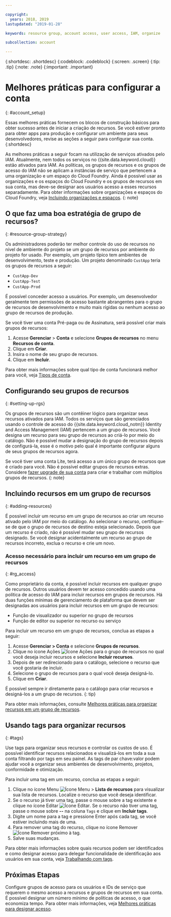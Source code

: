 ```yaml
---

copyright:
  years: 2018, 2019
lastupdated: "2019-01-28"

keywords: resource group, account access, user access, IAM, organize

subcollection: account

---
```


{:shortdesc: .shortdesc}
{:codeblock: .codeblock}
{:screen: .screen}
{:tip: .tip}
{:note: .note}
{:important: .important}


# Melhores práticas para configurar a conta
{: #account_setup}

Essas melhores práticas fornecem os blocos de construção básicos para obter sucesso antes de iniciar a criação de recursos. Se você estiver pronto para obter apps para produção e configurar um ambiente para seus desenvolvedores, revise as seções a seguir para configurar sua conta.
{:shortdesc}

As melhores práticas a seguir focam na utilização de serviços ativados pelo IAM. Atualmente, nem todos os serviços no {{site.data.keyword.cloud}} estão ativados para IAM. As políticas, os grupos de recursos e os grupos de acesso do IAM não se aplicam a instâncias de serviço que pertencem a uma organização e um espaço do Cloud Foundry. Ainda é possível usar as organizações e os espaços do Cloud Foundry e os grupos de recursos em sua conta, mas deve-se designar aos usuários acesso a esses recursos separadamente. Para obter informações sobre organizações e espaços do Cloud Foundry, veja [Incluindo organizações e espaços](/docs/account?topic=account-orgsspacesusers).
{: note}

## O que faz uma boa estratégia de grupo de recursos?
{: #resource-group-strategy}

Os administradores poderão ter melhor controle do uso de recursos no nível de ambiente do projeto se um grupo de recursos por ambiente do projeto for usado. Por exemplo, um projeto típico tem ambientes de desenvolvimento, teste e produção. Um projeto denominado `CustApp` teria os grupos de recursos a seguir:

* `CustApp-Dev`
* `CustApp-Test`
* `CustApp-Prod`

É possível conceder acesso a usuários. Por exemplo, um desenvolvedor geralmente tem permissões de acesso bastante abrangentes para o grupo de recursos de desenvolvimento e muito mais rígidas ou nenhum acesso ao grupo de recursos de produção.

Se você tiver uma conta Pré-paga ou de Assinatura, será possível criar mais grupos de recursos:

1. Acesse **Gerenciar** > **Conta** e selecione **Grupos de recursos** no menu **Recursos de conta**.
3. Clique em **Criar**.
4. Insira o nome de seu grupo de recursos.
5. Clique em **Incluir**.

Para obter mais informações sobre qual tipo de conta funcionará melhor para você, veja [Tipos de conta](/docs/account?topic=account-accounts).


## Configurando seu grupos de recursos
{: #setting-up-rgs}

Os grupos de recursos são um contêiner lógico para organizar seus recursos ativados para IAM. Todos os serviços que são gerenciados usando o controle de acesso do {{site.data.keyword.cloud_notm}} Identity and Access Management (IAM) pertencem a um grupo de recursos. Você designa um recurso para seu grupo de recursos ao criá-lo por meio do catálogo. Não é possível mudar a designação do grupo de recursos depois de configurá-la, esse é o motivo pelo qual é importante configurar alguns de seus grupos de recursos agora.

Se você tiver uma conta Lite, terá acesso a um único grupo de recursos que é criado para você. Não é possível editar grupos de recursos extras. Considere [fazer upgrade de sua conta](/docs/account?topic=account-upgrading-account) para criar e trabalhar com múltiplos grupos de recursos.
{: note}


## Incluindo recursos em um grupo de recursos
{: #adding-resources}

É possível incluir um recurso em um grupo de recursos ao criar um recurso ativado pelo IAM por meio do catálogo. Ao selecionar o recurso, certifique-se de que o grupo de recursos de destino esteja selecionado. Depois que um recurso é criado, não é possível mudar seu grupo de recursos designado. Se você designar acidentalmente um recurso ao grupo de recursos incorreto, exclua o recurso e crie um novo.

### Acesso necessário para incluir um recurso em um grupo de recursos
{: #rg_access}

Como proprietário da conta, é possível incluir recursos em qualquer grupo de recursos. Outros usuários devem ter acesso concedido usando uma política de acesso do IAM para incluir recursos em grupos de recursos. Há duas funções mínimas de gerenciamento de plataforma que devem ser designadas aos usuários para incluir recursos em um grupo de recursos:

* Função de visualizador ou superior no grupo de recursos
* Função de editor ou superior no recurso ou serviço

Para incluir um recurso em um grupo de recursos, conclua as etapas a seguir:

1. Acesse **Gerenciar > Conta** e selecione **Grupos de recursos**.
2. Clique no ícone Ações ![Ícone Ações](../icons/action-menu-icon.svg) para o grupo de recursos no qual você deseja incluir recursos e selecione **Incluir recursos**.
3. Depois de ser redirecionado para o catálogo, selecione o recurso que você gostaria de incluir.
4. Selecione o grupo de recursos para o qual você deseja designá-lo.
5. Clique em **Criar**.

É possível sempre ir diretamente para o catálogo para criar recursos e designá-los a um grupo de recursos.
{: tip}

Para obter mais informações, consulte [Melhores práticas para organizar recursos em um grupo de recursos](/docs/resources?topic=resources-bp_resourcegroups).


## Usando tags para organizar recursos
{: #tags}

Use tags para organizar seus recursos e controlar os custos de uso. É possível identificar recursos relacionados e visualizá-los em toda a sua conta filtrando por tags em seu painel. As tags de par chave:valor podem ajudar você a organizar seus ambientes de desenvolvimento, projetos, conformidade e otimização.

Para incluir uma tag em um recurso, conclua as etapas a seguir:

1. Clique no ícone Menu ![Ícone Menu](../icons/icon_hamburger.svg) > **Lista de recursos** para visualizar sua lista de recursos. Localize o recurso que você deseja identificar.
2. Se o recurso já tiver uma tag, passe o mouse sobre a tag existente e clique no ícone Editar ![Ícone Editar](../icons/edit-tagging.svg). Se o recurso não tiver uma tag, passe o mouse sobre **--** na coluna `Tags` e clique em **Incluir tags**.
3. Digite um nome para a tag e pressione Enter após cada tag, se você estiver incluindo mais de uma.
4. Para remover uma tag do recurso, clique no ícone Remover ![Ícone Remover](../icons/close-tagging.svg) próximo à tag.
5. Salve suas mudanças.

Para obter mais informações sobre quais recursos podem ser identificados e como designar acesso para delegar funcionalidade de identificação aos usuários em sua conta, veja [Trabalhando com tags](/docs/resources?topic=resources-tag).


## Próximas Etapas

Configure grupos de acesso para os usuários e IDs de serviço que requerem o mesmo acesso a recursos e grupos de recursos em sua conta. É possível designar um número mínimo de políticas de acesso, o que economiza tempo. Para obter mais informações, veja [Melhores práticas para designar acesso](/docs/iam?topic=iam-cfaccess).
